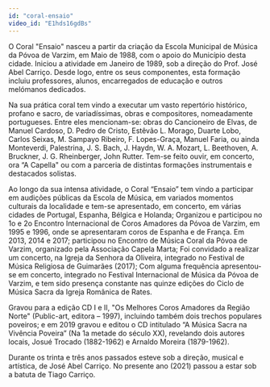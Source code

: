 ```yaml
---
id: "coral-ensaio"
video_id: "E1hds16gdBs"
---
```

O Coral "Ensaio" nasceu a partir da criação da Escola Municipal de Música da Póvoa de Varzim, em Maio de 1988, com o apoio do Município desta cidade. Iniciou a atividade em Janeiro de 1989, sob a direção do Prof. José Abel Carriço. Desde logo, entre os seus componentes, esta formação incluiu professores, alunos, encarregados de educação e outros melómanos dedicados.

Na sua prática coral tem vindo a executar um vasto repertório histórico, profano e sacro, de variadíssimas, obras e compositores, nomeadamente portugueses. Entre eles mencionam-se: obras do Cancioneiro de Elvas, de Manuel Cardoso, D. Pedro de Cristo, Estêvão L. Morago, Duarte Lobo, Carlos Seixas, M. Sampayo Ribeiro, F. Lopes-Graça, Manuel Faria, ou ainda Monteverdi, Palestrina, J. S. Bach, J. Haydn, W. A. Mozart, L. Beethoven, A. Bruckner, J. G. Rheinberger, John Rutter. Tem-se feito ouvir, em concerto, ora “A Capella" ou com a parceria de distintas formações instrumentais e destacados solistas.

Ao longo da sua intensa atividade, o Coral “Ensaio” tem vindo a participar em audições públicas da Escola de Música, em variados momentos culturais da localidade e tem-se apresentado, em concerto, em várias cidades de Portugal, Espanha, Bélgica e Holanda; Organizou e participou no 1o e 2o Encontro Internacional de Coros Amadores da Póvoa de Varzim, em 1995 e 1996, onde se apresentaram coros de Espanha e de França. Em 2013, 2014 e 2017; participou no Encontro de Música Coral da Póvoa de Varzim, organizado pela Associação Capela Marta; Foi convidado a realizar um concerto, na Igreja da Senhora da Oliveira, integrado no Festival de Música Religiosa de Guimarães (2017); Com alguma frequência apresentou-se em concerto, integrado no Festival Internacional de Música da Póvoa de Varzim, e tem sido presença constante nas quinze edições do Ciclo de Música Sacra da Igreja Românica de Rates.

Gravou para a edição CD I e II, "Os Melhores Coros Amadores da Região Norte" (Public-art, editora – 1997), incluindo também dois trechos populares poveiros; e em 2019 gravou e editou o CD intitulado “A Música Sacra na Vivência Poveira” (Na 1a metade do século XX), revelando dois autores locais, Josué Trocado (1882-1962) e Arnaldo Moreira (1879-1962).

Durante os trinta e três anos passados esteve sob a direção, musical e artística, de José Abel Carriço. No presente ano (2021) passou a estar sob a batuta de Tiago Carriço.
